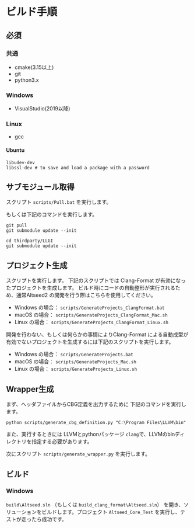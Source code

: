 ﻿# ビルド手順

## 必須

### 共通

- cmake(3.15以上)
- git
- python3.x

### Windows

- VisualStudio(2019以降)

### Linux

- gcc

#### Ubuntu

```
libudev-dev
libssl-dev # to save and load a package with a password
```

## サブモジュール取得

スクリプト `scripts/Pull.bat` を実行します。

もしくは下記のコマンドを実行します。

```
git pull
git submodule update --init

cd thirdparty/LLGI
git submodule update --init
```

## プロジェクト生成

スクリプトを実行します。
下記のスクリプトでは Clang-Format が有効になったプロジェクトを生成します。
ビルド時にコードの自動整形が実行されるため、通常Altseed2 の開発を行う際はこちらを使用してください。

- Windows の場合： `scripts/GenerateProjects_ClangFormat.bat`
- macOS の場合： `scripts/GenerateProjects_ClangFormat_Mac.sh`
- Linux の場合： `scripts/GenerateProjects_ClangFormat_Linux.sh`

開発を行わない、もしくは何らかの事情によりClang-Format による自動成型が有効でないプロジェクトを生成するには下記のスクリプトを実行します。

- Windows の場合： `scripts/GenerateProjects.bat`
- macOS の場合： `scripts/GenerateProjects_Mac.sh`
- Linux の場合： `scripts/GenerateProjects_Linux.sh`

## Wrapper生成

まず、ヘッダファイルからCBG定義を出力するために 下記のコマンドを実行します。

```
python scripts/generate_cbg_definition.py "C:\Program Files\LLVM\bin"
```

また、実行するときには LLVMとpythonパッケージ `clang`で、LLVMのbinディレクトリを指定する必要があります。

次にスクリプト `scripts/generate_wrapper.py` を実行します。

## ビルド

### Windows

`build\Altseed.sln` （もしくは `build_clang_format\Altseed.sln`） を開き、ソリューションをビルドします。プロジェクト `Altseed_Core_Test` を実行し、テストが走ったら成功です。
